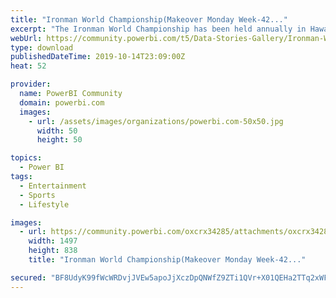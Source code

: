 ```yaml
---
title: "Ironman World Championship(Makeover Monday Week-42..."
excerpt: "The Ironman World Championship has been held annually in Hawaii since 1978. It is owned and organized by the World Triathlon Corporation. It is the"
webUrl: https://community.powerbi.com/t5/Data-Stories-Gallery/Ironman-World-Championship-Makeover-Monday-Week-42/m-p/817973
type: download
publishedDateTime: 2019-10-14T23:09:00Z
heat: 52

provider:
  name: PowerBI Community
  domain: powerbi.com
  images:
    - url: /assets/images/organizations/powerbi.com-50x50.jpg
      width: 50
      height: 50

topics:
  - Power BI
tags:
  - Entertainment
  - Sports
  - Lifestyle

images:
  - url: https://community.powerbi.com/oxcrx34285/attachments/oxcrx34285/DataStoriesGallery/3065/1/Screenshot%20(74).png
    width: 1497
    height: 838
    title: "Ironman World Championship(Makeover Monday Week-42..."

secured: "BF8UdyK99fWcWRDvjJVEw5apoJjXczDpQNWfZ9ZTi1QVr+X01QEHa2TTq2xWFmRklH0UswBBwi1Ro0TOiola31wGJn1r8HVAqOqefLMBjmlnugujHDw4cDpWkwPFP0Eq2sxbVOWXiLKtmGI+ZMvRe1j0xTqJrjOglRHqe+gmRcyesaRLIcrllNGoDX7wNj5SkdbSMYQltJ5gTwzmqkQNyoEiW71/L5ihtzf47OdnOy0f7BDVMYNRtOubQ+s/xorrQzYpj2qEu7eiaLBwVXWKOnUmTCF8X69KDcO5WTuFjbNhtIKtEPKz6onx7ep0Qo2O8Xul7sBa+FknAWqHV6vu24cQDjpvfRucBMJrKdOpZtiULBwdpUya5to+odugviww;n8X8XNzr5KrKQt8ypgBf2w=="
---
```


